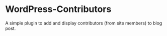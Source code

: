 # WordPress-Contributors
A simple plugin to add and display contributors (from site members) to blog post.
